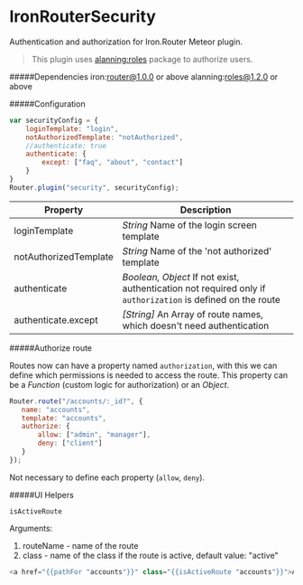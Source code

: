 # IronRouterSecurity

Authentication and authorization for Iron.Router Meteor plugin.

> This plugin uses [alanning:roles](https://github.com/alanning/meteor-roles) package to authorize users.

#####Dependencies
    iron:router@1.0.0 or above
    alanning:roles@1.2.0 or above

#####Configuration
```js
var securityConfig = {
    loginTemplate: "login",
    notAuthorizedTemplate: "notAuthorized",
    //authenticate: true
    authenticate: {
        except: ["faq", "about", "contact"]
    }
}
Router.plugin("security", securityConfig);
```
|Property | Description|
|---------|------------|
| loginTemplate | *String* Name of the login screen template|
| notAuthorizedTemplate | *String* Name of the 'not authorized' template|
| authenticate | *Boolean, Object* If not exist, authentication not required only if `authorization` is defined on the route|
| authenticate.except | *[String]* An Array of route names, which doesn't need authentication|


#####Authorize route

Routes now can have a property named `authorization`, with this we can define which permissions is needed to access the route. 
This property can be a *Function* (custom logic for authorization) or an *Object*.
 
 ```js
Router.route("/accounts/:_id?", {
    name: "accounts",
    template: "accounts",
    authorize: {
        allow: ["admin", "manager"],
        deny: ["client"]
    }   
});
```

Not necessary to define each property (`allow`, `deny`).

#####UI Helpers

`isActiveRoute` 

Arguments:

1. routeName - name of the route
2. class - name of the class if the route is active, default value: "active"

```js
<a href="{{pathFor "accounts"}}" class="{{isActiveRoute "accounts"}}">Accounts</a>
```
